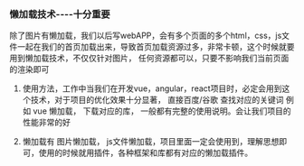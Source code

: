 ### 懒加载技术----十分重要



除了图片有懒加载，我们以后写webAPP，会有多个页面的多个html，css，js文件一起在我们的首页加载出来，导致首页加载资源过多，非常卡顿，这个时候就要用到懒加载技术，不仅仅针对图片， 任何资源都可以，只要不影响我们当前页面的渲染即可



1. 使用方法，工作中当我们在开发vue，angular，react项目时，必定会用到这个技术，对于项目的优化效果十分显著， 直接百度/谷歌 查找对应的关键词 例如 vue 懒加载， 下载对应的库， 一般都有完整的使用说明。会让我们项目的性能非常的好

2. 懒加载有 图片懒加载， js文件懒加载，项目里面一定会使用到，理解思想即可，使用的时候就用插件，各种框架和库都有对应的懒加载插件。

